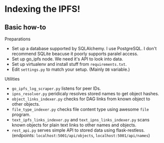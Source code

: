 Indexing the IPFS!
==================

Basic how-to
------------

Preparations

 * Set up a database supported by SQLAlchemy. I use PostgreSQL. I don't
   recommend SQLite beacuse it poorly supports paralel access.
 * Set up go_ipfs node. We need it's API to look into data.
 * Set up virtualenv and install stuff from `requirements.txt`.
 * Edit `settings.py` to match your setup. (Mainly `DB` variable.)

Utilities

 * `go_ipfs_log_scraper.py` listens for peer IDs.
 * `ipns_resolver.py` peridicaly resolves stored names to get object
   hashes.
 * `object_links_indexer.py` checks for DAG links from known object to
   other objects.
 * `file_type_indexer.py` checks file content type using awesome `file`
   program.
 * `text_ipfs_links_indexer.py` and `text_ipns_links_indexer.py` scans
   known objects for plain text links to other names and objects.
 * `rest_api.py` serves simple API to stored data using flask-restless.
   (endpoints: `localhost:5001/api/objects`, `localhost:5001/api/names`)

